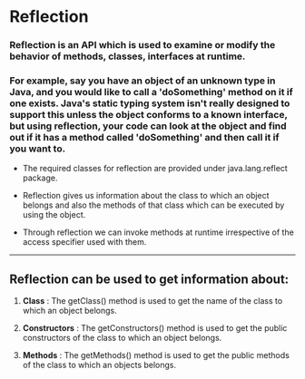 # Reflection

### Reflection is an API which is used to examine or modify the behavior of methods, classes, interfaces at runtime.

### For example, say you have an object of an unknown type in Java, and you would like to call a 'doSomething' method on it if one exists. Java's static typing system isn't really designed to support this unless the object conforms to a known interface, but using reflection, your code can look at the object and find out if it has a method called 'doSomething' and then call it if you want to.

- The required classes for reflection are provided under java.lang.reflect package.

- Reflection gives us information about the class to which an object belongs and also the methods of that class which can be executed by using the object.

- Through reflection we can invoke methods at runtime irrespective of the access specifier used with them.

---
## Reflection can be used to get information about:

1. **Class** : The getClass() method is used to get the name of the class to which an object belongs.

2. **Constructors** : The getConstructors() method is used to get the public constructors of the class to which an object belongs.

3. **Methods** : The getMethods() method is used to get the public methods of the class to which an objects belongs.